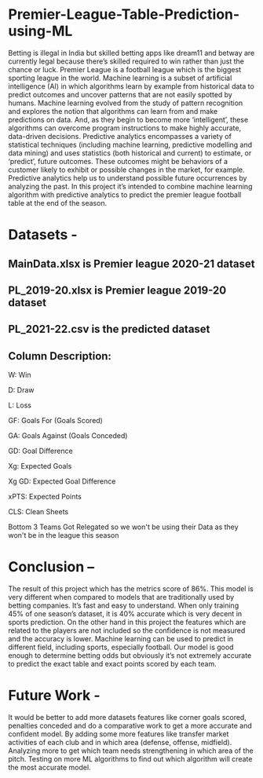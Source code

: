 # Premier-League-Table-Prediction-using-ML
Betting is illegal in India but skilled betting apps like dream11 and betway are currently legal because there’s skilled required to win rather than just the chance or luck. Premier League is a football league which is the biggest sporting league in the world. Machine learning is a subset of artificial intelligence (AI) in which algorithms learn by example from historical data to predict outcomes and uncover patterns that are not easily spotted by humans. Machine learning evolved from the study of pattern recognition and explores the notion that algorithms can learn from and make predictions on data. And, as they begin to become more ‘intelligent’, these algorithms can overcome program instructions to make highly accurate, data-driven decisions. Predictive analytics encompasses a variety of statistical techniques (including machine learning, predictive modelling and data mining) and uses statistics (both historical and current) to estimate, or ‘predict’, future outcomes. These outcomes might be behaviors of a customer likely to exhibit or possible changes in the market, for example. Predictive analytics help us to understand possible future occurrences by analyzing the past. In this project it’s intended to combine machine learning algorithm with predictive analytics to predict the premier league football table at the end of the season.

# Datasets -

## MainData.xlsx is Premier league 2020-21 dataset

## PL_2019-20.xlsx is Premier league 2019-20 dataset

## PL_2021-22.csv is the predicted dataset 


## Column Description:

W: Win

D: Draw

L: Loss

GF: Goals For (Goals Scored)

GA: Goals Against (Goals Conceded)

GD: Goal Difference

Xg: Expected Goals

Xg GD: Expected Goal Difference

xPTS: Expected Points

CLS: Clean Sheets


Bottom 3 Teams Got Relegated so we won't be using their Data as they won't be in the league this season



# Conclusion – 

The result of this project which has the metrics score of 86%. This model is very different when compared to models that are traditionally used by betting companies. It’s fast and easy to understand. When only training 45% of one season’s dataset, it is 40% accurate which is very decent in sports prediction. On the other hand in this project the features which are related to the players are not included so the confidence is not measured and the accuracy is lower. Machine learning can be used to predict in different field, including sports, especially football. Our model is good enough to determine betting odds but obviously it’s not extremely accurate to predict the exact table and exact points scored by each team. 



# Future Work -

It would be better to add more datasets features like corner goals scored, penalties conceded and do a comparative work to get a more accurate and confident model. By adding some more features like transfer market activities of each club and in which area (defense, offense, midfield). Analyzing more to get which team needs strengthening in which area of the pitch.
Testing on more ML algorithms to find out which algorithm will create the most accurate model.

